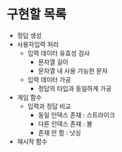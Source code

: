구현할 목록
===

- 정답 생성
- 사용자입력 처리
    - 입력 데이터 유효성 검사
        - 문자열 길이
        - 문자열 내 사용 가능한 문자
    - 입력 데이터 가공
        - 정답의 타입과 동일하게 가공
- 게임 함수
    - 입력과 정답 비교
        - 동일 인덱스 존재 : 스트라이크
        - 다른 인덱스 존재 : 볼
        - 존재 안 함 : 낫싱
- 재시작 함수
